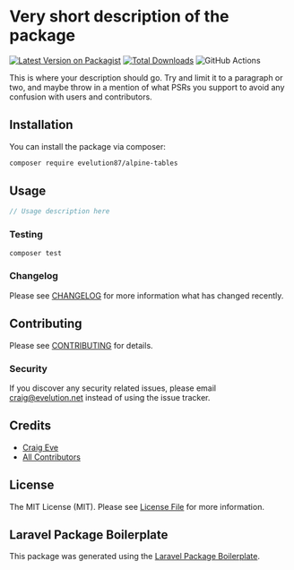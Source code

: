 # Very short description of the package

[![Latest Version on Packagist](https://img.shields.io/packagist/v/evelution87/alpine-tables.svg?style=flat-square)](https://packagist.org/packages/evelution87/alpine-tables)
[![Total Downloads](https://img.shields.io/packagist/dt/evelution87/alpine-tables.svg?style=flat-square)](https://packagist.org/packages/evelution87/alpine-tables)
![GitHub Actions](https://github.com/evelution87/alpine-tables/actions/workflows/main.yml/badge.svg)

This is where your description should go. Try and limit it to a paragraph or two, and maybe throw in a mention of what PSRs you support to avoid any confusion with users and contributors.

## Installation

You can install the package via composer:

```bash
composer require evelution87/alpine-tables
```

## Usage

```php
// Usage description here
```

### Testing

```bash
composer test
```

### Changelog

Please see [CHANGELOG](CHANGELOG.md) for more information what has changed recently.

## Contributing

Please see [CONTRIBUTING](CONTRIBUTING.md) for details.

### Security

If you discover any security related issues, please email craig@evelution.net instead of using the issue tracker.

## Credits

-   [Craig Eve](https://github.com/evelution87)
-   [All Contributors](../../contributors)

## License

The MIT License (MIT). Please see [License File](LICENSE.md) for more information.

## Laravel Package Boilerplate

This package was generated using the [Laravel Package Boilerplate](https://laravelpackageboilerplate.com).
